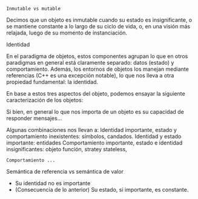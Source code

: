 `Inmutable vs mutable`

Decimos que un objeto es inmutable cuando su estado es insignificante, o se mantiene constante a lo largo de su ciclo de vida, o, en una visión más relajada, luego de su momento de ínstanciación.

Identidad

En el paradigma de objetos, estos componentes agrupan lo que en otros paradigmas en general está claramente separado: datos (estado) y comportamiento. Además, los entornos de objetos los manejan mediante referencias (C++ es una excepción notable), lo que nos lleva a otra propiedad fundamental: la identidad.

En base a estos tres aspectos del objeto, podemos ensayar la siguiente caracterización de los objetos:

Si bien, en general lo que nos importa de un objeto es su capacidad de responder mensajes...

Algunas combinaciones nos llevan a: Identidad importante, estado y comportamiento inexistentes: símbolos, candados. Identidad y estado importante: entidades Comportamiento importante, estado e identidad insignificantes: objeto función, stratey stateless,

`Comportamiento ...`

Semántica de referencia vs semántica de valor

-   Su identidad no es importante
-   (Consecuencia de lo anterior) Su estado, si importante, es constante.

